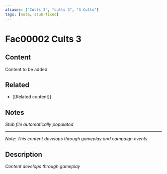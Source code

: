 ```yaml
---
aliases: ["Cults 3", "cults 3", "3 Cults"]
tags: [note, stub-fixed]
---
```


# Fac00002 Cults 3

## Content
Content to be added.

## Related
- [[Related content]]

## Notes
*Stub file automatically populated*

---
*Note: This content develops through gameplay and campaign events.*

## Description

*Content develops through gameplay*